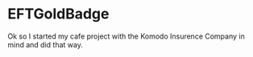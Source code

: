 # EFTGoldBadge
Ok so I started my cafe project with the Komodo Insurence Company in mind and did that way.
